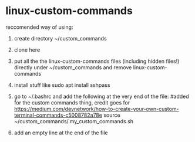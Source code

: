 # linux-custom-commands
reccomended way of using:
1. create directory ~/custom_commands
2. clone here
3. put all the the linux-custom-commands files (including hidden files!) directly under ~/custom_commands and remove linux-custom-commands
4. install stuff like sudo apt install sshpass
5. go to ~/.bashrc and add the following at the very end of the file:
     #added for the custom commands thing, credit goes for https://medium.com/devnetwork/how-to-create-your-own-custom-terminal-commands-c5008782a78e
     source ~/custom_commands/.my_custom_commands.sh
     
6. add an empty line at the end of the file

